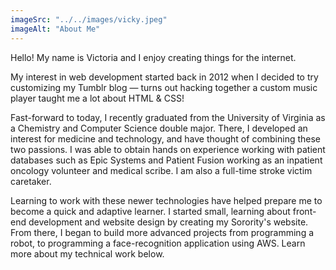 ```yaml
---
imageSrc: "../../images/vicky.jpeg"
imageAlt: "About Me"
---
```


Hello! My name is Victoria and I enjoy creating things for the internet.

My interest in web development started back in 2012 when I decided to try customizing my Tumblr blog — turns out hacking together a custom music player taught me a lot about HTML & CSS!

Fast-forward to today, I recently graduated from the University of Virginia as a Chemistry and Computer Science double major. There, I developed an interest for medicine and technology, and have thought of combining these two passions. I was able to obtain hands on experience working with patient databases such as Epic Systems and Patient Fusion working as an inpatient oncology volunteer and medical scribe. I am also a full-time stroke victim caretaker.

Learning to work with these newer technologies have helped prepare me to become a quick and adaptive learner. I started small, learning about front-end development and website design by creating my Sorority's website. From there, I began to build more advanced projects from programming a robot, to programming a face-recognition application using AWS. Learn more about my technical work below. 
